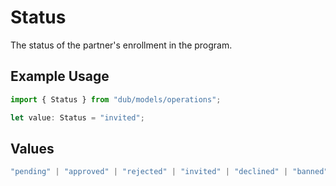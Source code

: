 # Status

The status of the partner's enrollment in the program.

## Example Usage

```typescript
import { Status } from "dub/models/operations";

let value: Status = "invited";
```

## Values

```typescript
"pending" | "approved" | "rejected" | "invited" | "declined" | "banned"
```
